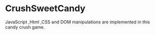 # CrushSweetCandy
JavaScript ,Html ,CSS and DOM manipulations are implemented in this candy crush game.
